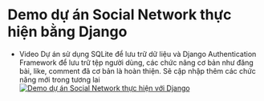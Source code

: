 # Demo dự án Social Network thực hiện bằng Django
- Video
Dự án sử dụng SQLite để lưu trữ dữ liệu và Django Authentication Framework để lưu trữ tệp người dùng, các chức năng cơ bản như đăng bài, like, comment đã cơ bản là hoàn thiện. Sẽ cập nhập thêm các chức năng mới trong tương lai
[![Demo dự án Social Network thực hiện với Django](https://img.youtube.com/vi/Hr7K_9GChuI/0.jpg)]([https://www.youtube.com/watch?v=Hr7K_9GChuI](https://youtu.be/pqpbel0EGME))
